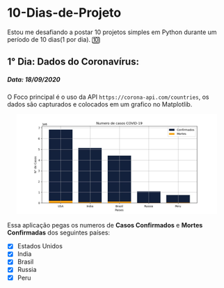 # 10-Dias-de-Projeto
Estou me desafiando a postar 10 projetos simples em Python durante um período de 10 dias(1 por dia). :keycap_ten:

## 1° Dia: Dados do Coronavírus:
##### Data: 18/09/2020
O Foco principal é o uso da API `https://corona-api.com/countries`, os dados são capturados e colocados em um grafico no Matplotlib.
<p align="center">
  <img width="460" src="https://github.com/EuCarlos/10-Dias-de-Projeto/blob/master/images/imgDay1.jpg">
</p>

Essa aplicação pegas os numeros de **Casos Confirmados** e **Mortes Confirmadas** dos seguintes países:
- [x] Estados Unidos
- [x] India
- [x] Brasil
- [x] Russia
- [x] Peru
